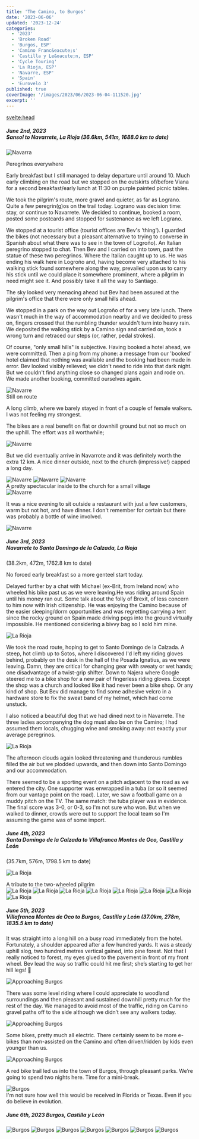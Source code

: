 ```yaml
---
title: 'The Camino, to Burgos'
date: '2023-06-06'
updated: '2023-12-24'
categories:
  - '2023'
  - 'Broken Road'
  - 'Burgos, ESP'
  - 'Camino Franc&eacute;s'
  - 'Castilla y Le&oacute;n, ESP'
  - 'Cycle Touring'
  - 'La Rioja, ESP'
  - 'Navarre, ESP'
  - 'Spain'
  - 'Eurovelo 3'
published: true
coverImage: '/images/2023/06/2023-06-04-111520.jpg'
excerpt: ''
---
```


<svelte:head>

<title>
Camino, to Burgos
</title>
</svelte:head>

<script>
    import Img from '$lib/components/Img.svelte' 
    import DayCardHGroup from '$lib/components/DayCardHGroup.svelte' 
    import FormattedDate from '$lib/components/FormattedDate.svelte'
</script>

<section class="card">
  <h5>
    June 2nd, 2023
    <br /> Sansol to Navarrete, La Rioja
    (36.6km, 541m, 1688.0 km to date)    
  </h5>
  <p/>
  <img alt="Navarra" src="/images/2023/06/2023-06-02-142056.jpg" />
  <div class="caption">Peregrinos everywhere</div>
  <p>Early breakfast but I still managed to delay departure until around 10. Much early climbing on the road but we stopped on the outskirts of/before Viana for a second breakfast/early lunch at 11:30 on purple painted picnic tables.</p>
  <p>We took the pilgrim's route, more gravel and quieter, as far as Lograno. Quite a few peregrin(g)os on the trail today. Lograno was decision time: stay, or continue to Navarrete. We decided to continue, booked a room, posted some postcards and stopped for sustenance as we left Lograno.</p>

  <p> We stopped at a tourist office (tourist offices are Bev's 'thing'). I guarded the bikes (not necessary but a pleasant alternative to trying to converse in Spanish about what there was to see in the town of Logro&ntilde;o). An Italian peregrino stopped to chat. Then Bev and I carried on into town, past the statue of these two peregrinos. Where the Italian caught up to us. He was ending his walk here in Logro&ntilde;o and, having become very attached to his walking stick found somewhere along the way, prevailed upon us to carry his stick until we could place it somewhere prominent, where a pilgrim in need might see it. And possibly take it all the way to Santiago.</p>
  <p>The sky looked very menacing ahead but Bev had been assured at the pilgrim's office that there were only small hills ahead.</p>  
   <p>We stopped in a park on the way out Logro&ntilde;o of for a very late lunch. There wasn't much in the way of accommodation nearby and we decided to press on, fingers crossed that the rumbling thunder wouldn't turn into heavy rain. We deposited the walking stick by a Camino sign and carried on, took a wrong turn and retraced our steps (or, rather, pedal strokes). </p> 
  <p>Of course, "only small hills" is subjective. Having booked a hotel ahead, we were committed. Then a ping from my phone: a message from our 'booked' hotel claimed that nothing was available and the booking had been made in error. Bev looked visibly relieved; we didn't need to ride into that dark night. But we couldn't find anything close so changed plans again and rode on. We made another booking, committed ourselves again.   </p> 
  <img alt="Navarre" src="/images/2023/06/2023-06-02-165708.jpg" />
  <div class="caption">Still on route</div>
  <p>A long climb, where we barely stayed in front of a couple of female walkers. I was not feeling my strongest.</p>
  <p>The bikes are a real benefit on flat or downhill ground but not so much on the uphill. The effort was all worthwhile;  </p>
  <img alt="Navarre" src="/images/2023/06/2023-06-02-170952.jpg" />
  <p>But we did eventually arrive in Navarrote and it was definitely worth the extra 12 km. A nice dinner outside, next to the church (impressive!) capped a long day.</p>
  <img alt="Navarre" src="/images/2023/06/2023-06-02-180422.jpg" />
  <img alt="Navarre" src="/images/2023/06/2023-06-02-180808.jpg" />
  <img alt="Navarre" src="/images/2023/06/2023-06-02-181929.jpg" />
  <div class="caption">A pretty spectacular inside to the church for a small village</div>
  <img alt="Navarre" src="/images/2023/06/2023-06-02-182206.jpg" />
  <p>It was a nice evening to sit outside a restaurant with just a few customers, warm but not hot, and have dinner. I don't remember for certain but there was probably a bottle of wine involved.</p>
  <div class="w-60"><img alt="Navarre" src="/images/2023/06/phone/20230602_2030.jpg" /></div>  
</section>

<section class="card">
  <h5>
    June 3rd, 2023
    <br /> Navarrete to Santa Domingo de la Calzada, La Rioja        
  </h5>
  (38.2km, 472m, 1762.8 km to date)
  <p>No forced early breakfast so a more genteel start today. </p>
  <p>Delayed further by a chat with Michael (ex-Brit, from Ireland now) who wheeled his bike past us as we were leaving.He was riding around Spain until his money ran out. Some talk about the folly of Brexit, of less concern to him now with Irish citizenship. He was enjoying the Camino because of the easier sleeping/dorm opportunities and was regretting carrying a tent since the rocky ground on Spain made driving pegs into the ground virtually impossible. He mentioned considering a bivvy bag so I sold him mine. </p>
   <img alt="La Rioja" src="/images/2023/06/2023-06-03-123825.jpg" />
  <p>We took the road route, hoping to get to Santo Domingo de la Calzada. A steep, hot climb up to Sotos, where I discovered I'd left my riding gloves behind, probably on the desk in the hall of the Posada Ignatius, as we were leaving. Damn, they are critical for changing gear with sweaty or wet hands; one disadvantage of a twist-grip shifter. Down to Najera where Google steered me to a bike shop for a new pair of fingerless riding gloves. Except the shop was a church and looked like it had never been a bike shop. Or any kind of shop. But Bev did manage to find some adhesive velcro in a hardware store to fix the sweat band of my helmet, which had come unstuck.</p>
  <p> I also noticed a beautiful dog that we had dined next to in Navarrete. The three ladies accompanying the dog must also be on the Camino; I had assumed them locals, chugging wine and smoking away: not exactly your average peregrinos. </p>
 
  <img alt="La Rioja" src="/images/2023/06/2023-06-03-123842.jpg" />
  <p>The afternoon clouds again looked threatening and thunderous rumbles filled the air but we plodded upwards, and then down into Santo Domingo and our accommodation.</p>
  <p>There seemed to be a sporting event on a pitch adjacent to the road as we entered the city. One supporter was enwrapped in a tuba (or so it seemed from our vantage point on the road). Later, we saw a football game on a muddy pitch on the TV. The same match: the tuba player was in evidence. The final score was 3-0, or 0-3, so I'm not sure who won. But when we walked to dinner, crowds were out to support the local team so I'm assuming the game was of some import.</p>
</section>

<section class="card">
  <h5>
    June 4th, 2023
    <br /> Santa Domingo de la Calzada to Villafranca Montes de Oco, Castilla y Le&oacute;n
       
  </h5>
  (35.7km, 576m, 1798.5 km to date) 
  <p/>
  <img alt="La Rioja" src="/images/2023/06/2023-06-04-103705.jpg" />
  <div class="caption">A tribute to the two-wheeled pilgrim</div>  
  <img alt="La Rioja" src="/images/2023/06/2023-06-04-104846.jpg" />
  <img alt="La Rioja" src="/images/2023/06/2023-06-04-105900.jpg" />
  <!-- <img alt="La Rioja" src="/images/2023/06/2023-06-04-111520.jpg" /> -->
  <img alt="La Rioja" src="/images/2023/06/2023-06-04-114510.jpg" />
  <img alt="La Rioja" src="/images/2023/06/2023-06-04-114553.jpg" />
  <img alt="La Rioja" src="/images/2023/06/2023-06-04-130108.jpg" />
  <img alt="La Rioja" src="/images/2023/06/2023-06-04-132204.jpg" />
  <img alt="La Rioja" src="/images/2023/06/2023-06-04-171125.jpg" />
  <img alt="La Rioja" src="/images/2023/06/2023-06-04-172524.jpg" />  
</section>

<section class="card">
  <h5>
    June 5th, 2023
    <br /> Villafranca Montes de Oco to Burgos, Castilla y Le&oacute;n
    (37.0km, 278m, 1835.5 km to date)    
  </h5>
  <p>It was straight into a long hill on a busy road immediately from the hotel. Fortunately, a shoulder appeared after a few hundred yards. It was a steady uphill slog, two hundred metres vertical gained, into pine forest. Not that I really noticed to forest, my eyes glued to the pavement in front of my front wheel. Bev lead the way so traffic could hit me first; she’s starting to get her hill legs! <span class="entity">🙂</span></p>
  <img alt="Approaching Burgos" src="/images/2023/06/2023-06-05-121413.jpg" />
  <p>There was some level riding where I could appreciate to woodland surroundings and then pleasant and sustained downhill pretty much for the rest of the day. We managed to avoid most of the traffic, riding on Camino gravel paths off to the side although we didn’t see any walkers today.</p>
  <img alt="Approaching Burgos" src="/images/2023/06/2023-06-05-123626.jpg" />
  <p>Some bikes, pretty much all electric. There certainly seem to be more e-bikes than non-assisted on the Camino and often driven/ridden by kids even younger than us.</p>
  <img alt="Approaching Burgos" src="/images/2023/06/2023-06-05-135357.jpg" />
  <p>A red bike trail led us into the town of Burgos, through pleasant parks. We’re going to spend two nights here. Time for a mini-break.</p>
  <img alt="Burgos" src="/images/2023/06/2023-06-05-145911.jpg" />
  <div class="caption">I'm not sure how well this would be received in Florida or Texas. Even if you do believe in evolution.</div>  
</section>

<section class="card">
  <h5>
    June 6th, 2023
    Burgos, Castilla y Le&oacute;n   
  </h5>

  <img alt="Burgos" src="/images/2023/06/2023-06-06-141331.jpg" />
  <img alt="Burgos" src="/images/2023/06/2023-06-06-142417.jpg" />
  <img alt="Burgos" src="/images/2023/06/2023-06-06-143609.jpg" />
  <img alt="Burgos" src="/images/2023/06/2023-06-06-143647.jpg" />
  <img alt="Burgos" src="/images/2023/06/2023-06-06-165855.jpg" />
  <img alt="Burgos" src="/images/2023/06/2023-06-06-173730.jpg" />
  <img alt="Burgos" src="/images/2023/06/2023-06-06-181124.jpg" />
   
</section>
